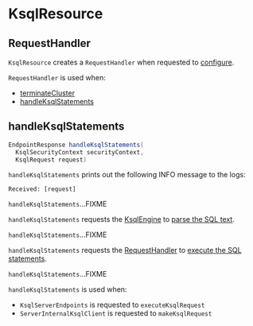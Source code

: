 # KsqlResource

## <span id="handler"> RequestHandler

`KsqlResource` creates a `RequestHandler` when requested to [configure](#configure).

`RequestHandler` is used when:

* [terminateCluster](#terminateCluster)
* [handleKsqlStatements](#handleKsqlStatements)

## <span id="handleKsqlStatements"> handleKsqlStatements

```java
EndpointResponse handleKsqlStatements(
  KsqlSecurityContext securityContext,
  KsqlRequest request)
```

`handleKsqlStatements` prints out the following INFO message to the logs:

```text
Received: [request]
```

`handleKsqlStatements`...FIXME

`handleKsqlStatements` requests the [KsqlEngine](#ksqlEngine) to [parse the SQL text](../KsqlEngine.md#parse).

`handleKsqlStatements`...FIXME

`handleKsqlStatements` requests the [RequestHandler](#handler) to [execute the SQL statements](RequestHandler.md#execute).

`handleKsqlStatements`...FIXME

`handleKsqlStatements` is used when:

* `KsqlServerEndpoints` is requested to `executeKsqlRequest`
* `ServerInternalKsqlClient` is requested to `makeKsqlRequest`
